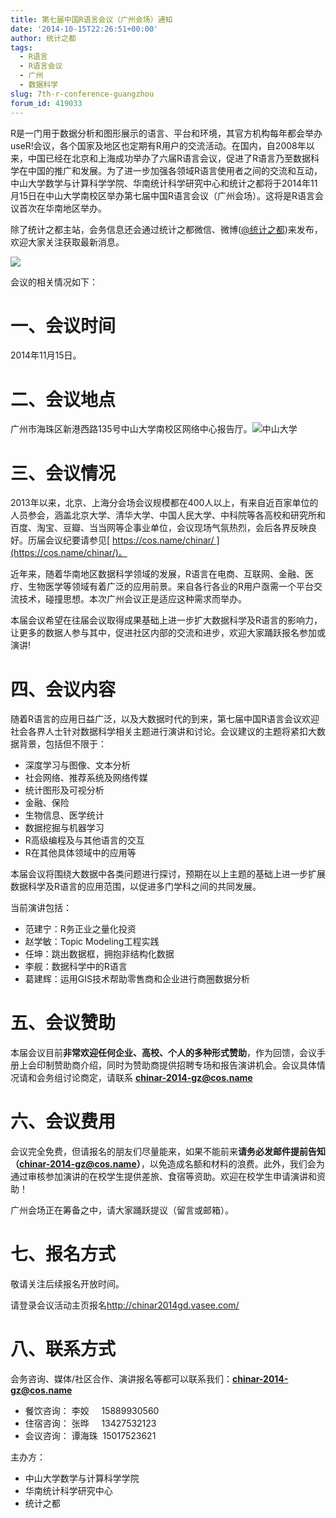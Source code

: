 ```yaml
---
title: 第七届中国R语言会议（广州会场）通知
date: '2014-10-15T22:26:51+00:00'
author: 统计之都
tags:
  - R语言
  - R语言会议
  - 广州
  - 数据科学
slug: 7th-r-conference-guangzhou
forum_id: 419033
---
```


R是一门用于数据分析和图形展示的语言、平台和环境，其官方机构每年都会举办useR!会议，各个国家及地区也定期有R用户的交流活动。在国内，自2008年以来，中国已经在北京和上海成功举办了六届R语言会议，促进了R语言乃至数据科学在中国的推广和发展。为了进一步加强各领域R语言使用者之间的交流和互动，中山大学数学与计算科学学院、华南统计科学研究中心和统计之都将于2014年11月15日在中山大学南校区举办第七届中国R语言会议（广州会场）。这将是R语言会议首次在华南地区举办。

除了统计之都主站，会务信息还会通过统计之都微信、微博([@统计之都](http://weibo.com/cosname))来发布，欢迎大家关注获取最新消息。

![](https://uploads.cosx.org/2010/06/China-R-Logo.png)

会议的相关情况如下：

# 一、会议时间

2014年11月15日。

# 二、会议地点

广州市海珠区新港西路135号中山大学南校区网络中心报告厅。![中山大学](https://uploads.cosx.org/2014/10/中山大学.jpg)
 

# 三、会议情况

2013年以来，北京、上海分会场会议规模都在400人以上，有来自近百家单位的人员参会，涵盖北京大学、清华大学、中国人民大学、中科院等各高校和研究所和百度、淘宝、豆瓣、当当网等企事业单位，会议现场气氛热烈，会后各界反映良好。历届会议纪要请参见[ https://cos.name/chinar/ ](https://cos.name/chinar/)。

近年来，随着华南地区数据科学领域的发展，R语言在电商、互联网、金融、医疗、生物医学等领域有着广泛的应用前景。来自各行各业的R用户亟需一个平台交流技术，碰撞思想。本次广州会议正是适应这种需求而举办。

本届会议希望在往届会议取得成果基础上进一步扩大数据科学及R语言的影响力，让更多的数据人参与其中，促进社区内部的交流和进步，欢迎大家踊跃报名参加或演讲!

# 四、会议内容

随着R语言的应用日益广泛，以及大数据时代的到来，第七届中国R语言会议欢迎社会各界人士针对数据科学相关主题进行演讲和讨论。会议建议的主题将紧扣大数据背景，包括但不限于：

  * 深度学习与图像、文本分析
  * 社会网络、推荐系统及网络传媒
  * 统计图形及可视分析
  * 金融、保险
  * 生物信息、医学统计
  * 数据挖掘与机器学习
  * R高级编程及与其他语言的交互
  * R在其他具体领域中的应用等

本届会议将围绕大数据中各类问题进行探讨，预期在以上主题的基础上进一步扩展数据科学及R语言的应用范围，以促进多门学科之间的共同发展。

当前演讲包括：

  * 范建宁：R务正业之量化投资
  * 赵学敏：Topic Modeling工程实践
  * 任坤：跳出数据框，拥抱非结构化数据
  * 李舰：数据科学中的R语言
  * 葛建辉：运用GIS技术帮助零售商和企业进行商圈数据分析

# 五、会议赞助

本届会议目前**非常欢迎任何企业、高校、个人的多种形式赞助**，作为回馈，会议手册上会印制赞助商介绍，同时为赞助商提供招聘专场和报告演讲机会。会议具体情况请和会务组讨论商定，请联系 **chinar-2014-gz@cos.name**

# 六、会议费用

会议完全免费，但请报名的朋友们尽量能来，如果不能前来**请务必发邮件提前告知（****chinar-2014-gz@cos.name****）**，以免造成名额和材料的浪费。此外，我们会为通过审核参加演讲的在校学生提供差旅、食宿等资助。欢迎在校学生申请演讲和资助！

广州会场正在筹备之中，请大家踊跃提议（留言或邮箱）。

# 七、报名方式

敬请关注后续报名开放时间。

请登录会议活动主页报名<http://chinar2014gd.vasee.com/>

# 八、联系方式

会务咨询、媒体/社区合作、演讲报名等都可以联系我们：**chinar-2014-gz@cos.name**

  * 餐饮咨询： 李姣     15889930560
  * 住宿咨询： 张晔     13427532123
  * 会议咨询： 谭海珠  15017523621

主办方：

  * 中山大学数学与计算科学学院
  * 华南统计科学研究中心
  * 统计之都
